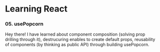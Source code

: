 # Learning React

### 05. usePopcorn

Hey there! I have learned about component composition (solving prop drilling through it), destrucuring enables to create default props, reusability of components (by thinking as public API) through building usePopcorn.
